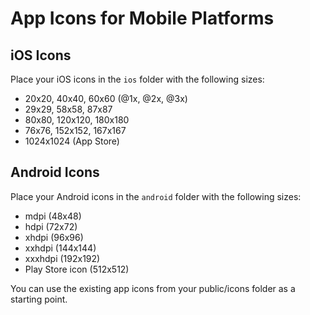 
# App Icons for Mobile Platforms

## iOS Icons
Place your iOS icons in the `ios` folder with the following sizes:
- 20x20, 40x40, 60x60 (@1x, @2x, @3x)
- 29x29, 58x58, 87x87
- 80x80, 120x120, 180x180
- 76x76, 152x152, 167x167
- 1024x1024 (App Store)

## Android Icons
Place your Android icons in the `android` folder with the following sizes:
- mdpi (48x48)
- hdpi (72x72)
- xhdpi (96x96)
- xxhdpi (144x144)
- xxxhdpi (192x192)
- Play Store icon (512x512)

You can use the existing app icons from your public/icons folder as a starting point.
